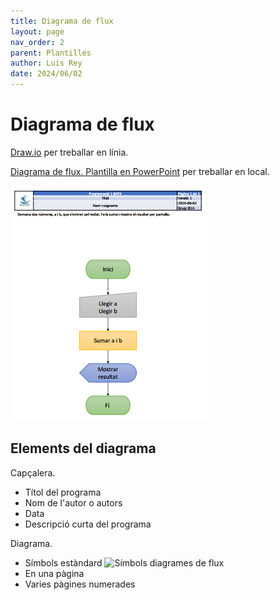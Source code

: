 ```yaml
---
title: Diagrama de flux
layout: page
nav_order: 2
parent: Plantilles
author: Luis Rey
date: 2024/06/02
---
```


# Diagrama de flux

[Draw.io](<https://app.diagrams.net/>) per treballar en línia.

[Diagrama de flux. Plantilla en PowerPoint](<fitxers/Plantilla diagrames de flux.pptx>) per treballar en local.

[![Diagrama de flux](<fitxers/Diagrama de flux.png>)](<fitxers/Plantilla diagrames de flux.pptx>)

## Elements del diagrama

Capçalera.

- Títol del programa
- Nom de l'autor o autors
- Data
- Descripció curta del programa

Diagrama.

- Símbols estàndard
![Símbols diagrames de flux](<fitxers/Símbols flux.png>)
- En una pàgina
- Varies pàgines numerades
